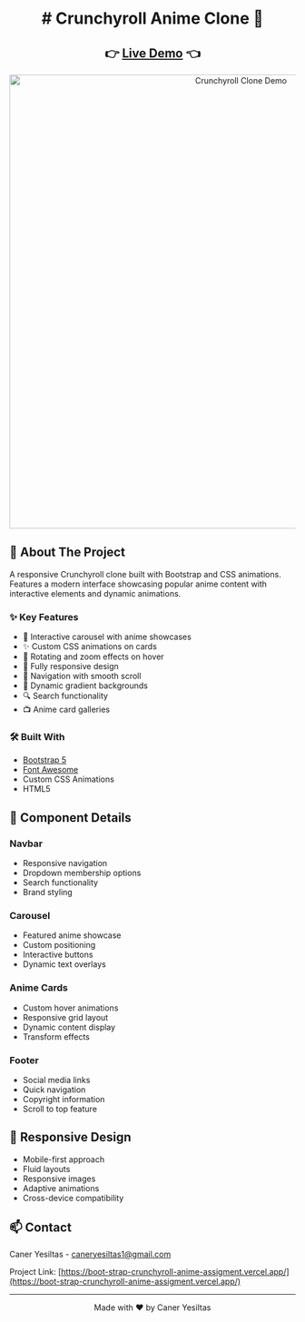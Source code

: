 <div align="center">
 <h1> 
  # Crunchyroll Anime Clone 🎌
 </h1>
</div>

<div align="center">
 <h2>
   👉 <a href="https://boot-strap-crunchyroll-anime-assigment.vercel.app/">Live Demo</a> 👈
 </h2>
</div>

<div align="center">
 <img src="/Crunchyroll.gif" alt="Crunchyroll Clone Demo" width="800"/>
</div>

## 📌 About The Project

A responsive Crunchyroll clone built with Bootstrap and CSS animations. Features a modern interface showcasing popular anime content with interactive elements and dynamic animations.

### ✨ Key Features

- 🎨 Interactive carousel with anime showcases
- ✨ Custom CSS animations on cards
- 🔄 Rotating and zoom effects on hover
- 📱 Fully responsive design
- 🎯 Navigation with smooth scroll
- 🌈 Dynamic gradient backgrounds
- 🔍 Search functionality
- 📺 Anime card galleries

### 🛠️ Built With

- [Bootstrap 5](https://getbootstrap.com/)
- [Font Awesome](https://fontawesome.com/)
- Custom CSS Animations
- HTML5

## 🎯 Component Details

### Navbar
- Responsive navigation
- Dropdown membership options
- Search functionality
- Brand styling

### Carousel
- Featured anime showcase
- Custom positioning
- Interactive buttons
- Dynamic text overlays

### Anime Cards
- Custom hover animations
- Responsive grid layout
- Dynamic content display
- Transform effects

### Footer
- Social media links
- Quick navigation
- Copyright information
- Scroll to top feature

## 📱 Responsive Design

- Mobile-first approach
- Fluid layouts
- Responsive images
- Adaptive animations
- Cross-device compatibility

## 📫 Contact

Caner Yesiltas - caneryesiltas1@gmail.com

Project Link: [https://boot-strap-crunchyroll-anime-assigment.vercel.app/](https://boot-strap-crunchyroll-anime-assigment.vercel.app/)

---

<div align="center">
 Made with ❤️ by Caner Yesiltas
</div>
